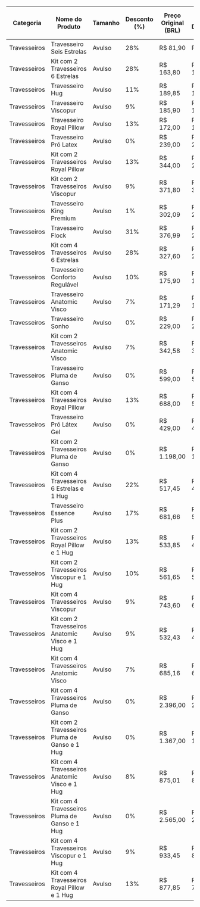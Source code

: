 | Categoria | Nome do Produto | Tamanho | Desconto (%) | Preço Original (BRL) | Preço com Desconto (BRL) | Parcelamento | Economia (BRL) | Componentes |
|-----------|-----------------|---------|--------------|----------------------|--------------------------|--------------|---------------|-------------|
| Travesseiros | Travesseiro Seis Estrelas | Avulso | 28% | R$ 81,90 | R$ 59,00 | 21x de R$ 3,48 | R$ 22,90 | Travesseiro |
| Travesseiros | Kit com 2 Travesseiros 6 Estrelas | Avulso | 28% | R$ 163,80 | R$ 118,00 | 21x de R$ 6,96 | R$ 45,80 | Travesseiro |
| Travesseiros | Travesseiro Hug | Avulso | 11% | R$ 189,85 | R$ 169,00 | 21x de R$ 9,97 | R$ 20,85 | Travesseiro |
| Travesseiros | Travesseiro Viscopur | Avulso | 9% | R$ 185,90 | R$ 169,00 | 21x de R$ 9,97 | R$ 16,90 | Travesseiro |
| Travesseiros | Travesseiro Royal Pillow | Avulso | 13% | R$ 172,00 | R$ 149,00 | 21x de R$ 8,79 | R$ 23,00 | Travesseiro |
| Travesseiros | Travesseiro Pró Latex | Avulso | 0% | R$ 239,00 | R$ 239,00 | 21x de R$ 14,10 | R$ 0,00 | Travesseiro |
| Travesseiros | Kit com 2 Travesseiros Royal Pillow | Avulso | 13% | R$ 344,00 | R$ 298,00 | 21x de R$ 17,58 | R$ 46,00 | Travesseiro |
| Travesseiros | Kit com 2 Travesseiros Viscopur | Avulso | 9% | R$ 371,80 | R$ 338,00 | 21x de R$ 19,94 | R$ 33,80 | Travesseiro |
| Travesseiros | Travesseiro King Premium | Avulso | 1% | R$ 302,09 | R$ 299,00 | 21x de R$ 17,64 | R$ 3,09 | Travesseiro |
| Travesseiros | Travesseiro Flock | Avulso | 31% | R$ 376,99 | R$ 259,00 | 21x de R$ 15,28 | R$ 117,99 | Travesseiro |
| Travesseiros | Kit com 4 Travesseiros 6 Estrelas | Avulso | 28% | R$ 327,60 | R$ 236,00 | 21x de R$ 13,92 | R$ 91,60 | Travesseiro |
| Travesseiros | Travesseiro Conforto Regulável | Avulso | 10% | R$ 175,90 | R$ 159,00 | 21x de R$ 9,38 | R$ 16,90 | Travesseiro |
| Travesseiros | Travesseiro Anatomic Visco | Avulso | 7% | R$ 171,29 | R$ 159,00 | 21x de R$ 9,38 | R$ 12,29 | Travesseiro |
| Travesseiros | Travesseiro Sonho | Avulso | 0% | R$ 229,00 | R$ 229,00 | 21x de R$ 13,51 | R$ 0,00 | Travesseiro |
| Travesseiros | Kit com 2 Travesseiros Anatomic Visco | Avulso | 7% | R$ 342,58 | R$ 318,00 | 21x de R$ 18,76 | R$ 24,58 | Travesseiro |
| Travesseiros | Travesseiro Pluma de Ganso | Avulso | 0% | R$ 599,00 | R$ 599,00 | 21x de R$ 35,35 | R$ 0,00 | Travesseiro |
| Travesseiros | Kit com 4 Travesseiros Royal Pillow | Avulso | 13% | R$ 688,00 | R$ 596,00 | 21x de R$ 35,17 | R$ 92,00 | Travesseiro |
| Travesseiros | Travesseiro Pró Látex Gel | Avulso | 0% | R$ 429,00 | R$ 429,00 | 21x de R$ 25,31 | R$ 0,00 | Travesseiro |
| Travesseiros | Kit com 2 Travesseiros Pluma de Ganso | Avulso | 0% | R$ 1.198,00 | R$ 1.198,00 | 21x de R$ 70,70 | R$ 0,00 | Travesseiro |
| Travesseiros | Kit com 4 Travesseiros 6 Estrelas e 1 Hug | Avulso | 22% | R$ 517,45 | R$ 405,00 | 21x de R$ 23,90 | R$ 112,45 | Travesseiro |
| Travesseiros | Travesseiro Essence Plus | Avulso | 17% | R$ 681,66 | R$ 569,00 | 21x de R$ 33,58 | R$ 112,66 | Travesseiro |
| Travesseiros | Kit com 2 Travesseiros Royal Pillow e 1 Hug | Avulso | 13% | R$ 533,85 | R$ 467,00 | 21x de R$ 27,56 | R$ 66,85 | Travesseiro |
| Travesseiros | Kit com 2 Travesseiros Viscopur e 1 Hug | Avulso | 10% | R$ 561,65 | R$ 507,00 | 21x de R$ 29,92 | R$ 54,65 | Travesseiro |
| Travesseiros | Kit com 4 Travesseiros Viscopur | Avulso | 9% | R$ 743,60 | R$ 676,00 | 21x de R$ 39,89 | R$ 67,60 | Travesseiro |
| Travesseiros | Kit com 2 Travesseiros Anatomic Visco e 1 Hug | Avulso | 9% | R$ 532,43 | R$ 487,00 | 21x de R$ 28,74 | R$ 45,43 | Travesseiro |
| Travesseiros | Kit com 4 Travesseiros Anatomic Visco | Avulso | 7% | R$ 685,16 | R$ 636,00 | 21x de R$ 37,53 | R$ 49,16 | Travesseiro |
| Travesseiros | Kit com 4 Travesseiros Pluma de Ganso | Avulso | 0% | R$ 2.396,00 | R$ 2.396,00 | 21x de R$ 141,40 | R$ 0,00 | Travesseiro |
| Travesseiros | Kit com 2 Travesseiros Pluma de Ganso e 1 Hug | Avulso | 0% | R$ 1.367,00 | R$ 1.367,00 | 21x de R$ 80,67 | R$ 0,00 | Travesseiro |
| Travesseiros | Kit com 4 Travesseiros Anatomic Visco e 1 Hug | Avulso | 8% | R$ 875,01 | R$ 805,00 | 21x de R$ 47,51 | R$ 70,01 | Travesseiro |
| Travesseiros | Kit com 4 Travesseiros Pluma de Ganso e 1 Hug | Avulso | 0% | R$ 2.565,00 | R$ 2.565,00 | 21x de R$ 151,38 | R$ 0,00 | Travesseiro |
| Travesseiros | Kit com 4 Travesseiros Viscopur e 1 Hug | Avulso | 9% | R$ 933,45 | R$ 845,00 | 21x de R$ 49,87 | R$ 88,45 | Travesseiro |
| Travesseiros | Kit com 4 Travesseiros Royal Pillow e 1 Hug | Avulso | 13% | R$ 877,85 | R$ 765,00 | 21x de R$ 45,14 | R$ 112,85 | Travesseiro |